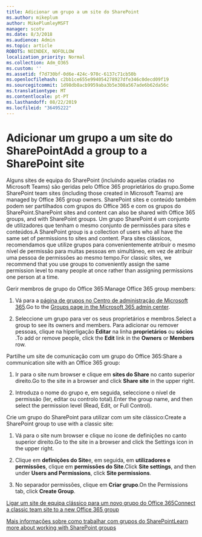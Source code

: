 ```yaml
---
title: Adicionar um grupo a um site do SharePoint
ms.author: mikeplum
author: MikePlumleyMSFT
manager: scotv
ms.date: 8/3/2018
ms.audience: Admin
ms.topic: article
ROBOTS: NOINDEX, NOFOLLOW
localization_priority: Normal
ms.collection: Adm_O365
ms.custom: ''
ms.assetid: f7d730bf-0d6e-424c-970c-6137c71cb50b
ms.openlocfilehash: c2bb1ce655e994054278927dfe346c0decd09f19
ms.sourcegitcommit: 1d98db8acb9959aba3b5e308a567ade6b62da56c
ms.translationtype: MT
ms.contentlocale: pt-PT
ms.lasthandoff: 08/22/2019
ms.locfileid: "36495222"
---
```

# <a name="add-a-group-to-a-sharepoint-site"></a><span data-ttu-id="cf37f-102">Adicionar um grupo a um site do SharePoint</span><span class="sxs-lookup"><span data-stu-id="cf37f-102">Add a group to a SharePoint site</span></span>

<span data-ttu-id="cf37f-103">Alguns sites de equipa do SharePoint (incluindo aquelas criadas no Microsoft Teams) são geridas pelo Office 365 proprietários do grupo.</span><span class="sxs-lookup"><span data-stu-id="cf37f-103">Some SharePoint team sites (including those created in Microsoft Teams) are managed by Office 365 group owners.</span></span> <span data-ttu-id="cf37f-104">SharePoint sites e conteúdo também podem ser partilhados com grupos do Office 365 e com os grupos do SharePoint.</span><span class="sxs-lookup"><span data-stu-id="cf37f-104">SharePoint sites and content can also be shared with Office 365 groups, and with SharePoint groups.</span></span> <span data-ttu-id="cf37f-105">Um grupo SharePoint é um conjunto de utilizadores que tenham o mesmo conjunto de permissões para sites e conteúdos.</span><span class="sxs-lookup"><span data-stu-id="cf37f-105">A SharePoint group is a collection of users who all have the same set of permissions to sites and content.</span></span> <span data-ttu-id="cf37f-106">Para sites clássicos, recomendamos que utilize grupos para convenientemente atribuir o mesmo nível de permissão para muitas pessoas em simultâneo, em vez de atribuir uma pessoa de permissões ao mesmo tempo.</span><span class="sxs-lookup"><span data-stu-id="cf37f-106">For classic sites, we recommend that you use groups to conveniently assign the same permission level to many people at once rather than assigning permissions one person at a time.</span></span>
  
<span data-ttu-id="cf37f-107">Gerir membros de grupo do Office 365:</span><span class="sxs-lookup"><span data-stu-id="cf37f-107">Manage Office 365 group members:</span></span>
  
1. <span data-ttu-id="cf37f-108">Vá para a [página de grupos no Centro de administração de Microsoft 365](https://portal.office.com/adminportal/home#/groups).</span><span class="sxs-lookup"><span data-stu-id="cf37f-108">Go to the [Groups page in the Microsoft 365 admin center](https://portal.office.com/adminportal/home#/groups).</span></span>
    
2. <span data-ttu-id="cf37f-109">Seleccione um grupo para ver os seus proprietários e membros.</span><span class="sxs-lookup"><span data-stu-id="cf37f-109">Select a group to see its owners and members.</span></span> <span data-ttu-id="cf37f-110">Para adicionar ou remover pessoas, clique na hiperligação **Editar** na linha **proprietários** ou **sócios** .</span><span class="sxs-lookup"><span data-stu-id="cf37f-110">To add or remove people, click the **Edit** link in the **Owners** or **Members** row.</span></span> 
    
<span data-ttu-id="cf37f-111">Partilhe um site de comunicação com um grupo do Office 365:</span><span class="sxs-lookup"><span data-stu-id="cf37f-111">Share a communication site with an Office 365 group:</span></span>
  
1. <span data-ttu-id="cf37f-112">Ir para o site num browser e clique em **sites do Share** no canto superior direito.</span><span class="sxs-lookup"><span data-stu-id="cf37f-112">Go to the site in a browser and click **Share site** in the upper right.</span></span> 
    
2. <span data-ttu-id="cf37f-113">Introduza o nome do grupo e, em seguida, seleccione o nível de permissão (ler, editar ou controlo total).</span><span class="sxs-lookup"><span data-stu-id="cf37f-113">Enter the group name, and then select the permission level (Read, Edit, or Full Control).</span></span>
    
<span data-ttu-id="cf37f-114">Crie um grupo do SharePoint para utilizar com um site clássico:</span><span class="sxs-lookup"><span data-stu-id="cf37f-114">Create a SharePoint group to use with a classic site:</span></span>
  
1. <span data-ttu-id="cf37f-115">Vá para o site num browser e clique no ícone de definições no canto superior direito.</span><span class="sxs-lookup"><span data-stu-id="cf37f-115">Go to the site in a browser and click the Settings icon in the upper right.</span></span>
    
2. <span data-ttu-id="cf37f-116">Clique em **definições do Site**e, em seguida, em **utilizadores e permissões**, clique em **permissões do Site**.</span><span class="sxs-lookup"><span data-stu-id="cf37f-116">Click **Site settings**, and then under **Users and Permissions**, click **Site permissions**.</span></span>
    
3. <span data-ttu-id="cf37f-117">No separador permissões, clique em **Criar grupo**.</span><span class="sxs-lookup"><span data-stu-id="cf37f-117">On the Permissions tab, click **Create Group**.</span></span>
    
[<span data-ttu-id="cf37f-118">Ligar um site de equipa clássico para um novo grupo do Office 365</span><span class="sxs-lookup"><span data-stu-id="cf37f-118">Connect a classic team site to a new Office 365 group</span></span>](https://go.microsoft.com/fwlink/?linkid=2008654)
  
[<span data-ttu-id="cf37f-119">Mais informações sobre como trabalhar com grupos do SharePoint</span><span class="sxs-lookup"><span data-stu-id="cf37f-119">Learn more about working with SharePoint groups</span></span>](https://go.microsoft.com/fwlink/?linkid=874658)
  

